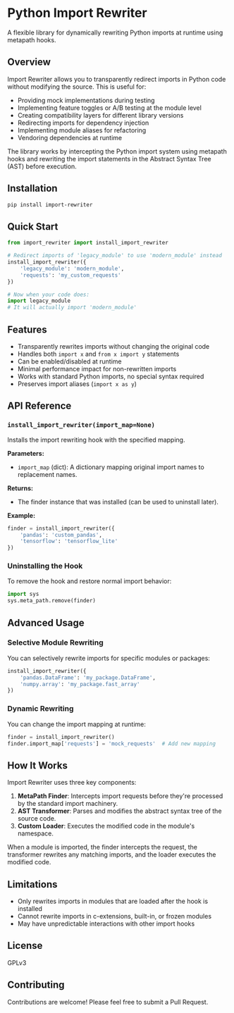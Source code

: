 # Python Import Rewriter

A flexible library for dynamically rewriting Python imports at runtime using metapath hooks.

## Overview

Import Rewriter allows you to transparently redirect imports in Python code without modifying the source. This is useful for:

- Providing mock implementations during testing
- Implementing feature toggles or A/B testing at the module level
- Creating compatibility layers for different library versions
- Redirecting imports for dependency injection
- Implementing module aliases for refactoring
- Vendoring dependencies at runtime

The library works by intercepting the Python import system using metapath hooks and rewriting the import statements in the Abstract Syntax Tree (AST) before execution.

## Installation

```bash
pip install import-rewriter
```

## Quick Start

```python
from import_rewriter import install_import_rewriter

# Redirect imports of 'legacy_module' to use 'modern_module' instead
install_import_rewriter({
    'legacy_module': 'modern_module',
    'requests': 'my_custom_requests'
})

# Now when your code does:
import legacy_module
# It will actually import 'modern_module'
```

## Features

- Transparently rewrites imports without changing the original code
- Handles both `import x` and `from x import y` statements
- Can be enabled/disabled at runtime
- Minimal performance impact for non-rewritten imports
- Works with standard Python imports, no special syntax required
- Preserves import aliases (`import x as y`)

## API Reference

### `install_import_rewriter(import_map=None)`

Installs the import rewriting hook with the specified mapping.

**Parameters:**
- `import_map` (dict): A dictionary mapping original import names to replacement names.

**Returns:**
- The finder instance that was installed (can be used to uninstall later).

**Example:**
```python
finder = install_import_rewriter({
    'pandas': 'custom_pandas',
    'tensorflow': 'tensorflow_lite'
})
```

### Uninstalling the Hook

To remove the hook and restore normal import behavior:

```python
import sys
sys.meta_path.remove(finder)
```

## Advanced Usage

### Selective Module Rewriting

You can selectively rewrite imports for specific modules or packages:

```python
install_import_rewriter({
    'pandas.DataFrame': 'my_package.DataFrame',
    'numpy.array': 'my_package.fast_array'
})
```

### Dynamic Rewriting

You can change the import mapping at runtime:

```python
finder = install_import_rewriter()
finder.import_map['requests'] = 'mock_requests'  # Add new mapping
```

## How It Works

Import Rewriter uses three key components:

1. **MetaPath Finder**: Intercepts import requests before they're processed by the standard import machinery.
2. **AST Transformer**: Parses and modifies the abstract syntax tree of the source code.
3. **Custom Loader**: Executes the modified code in the module's namespace.

When a module is imported, the finder intercepts the request, the transformer rewrites any matching imports, and the loader executes the modified code.

## Limitations

- Only rewrites imports in modules that are loaded after the hook is installed
- Cannot rewrite imports in c-extensions, built-in, or frozen modules
- May have unpredictable interactions with other import hooks

## License

GPLv3

## Contributing

Contributions are welcome! Please feel free to submit a Pull Request.
